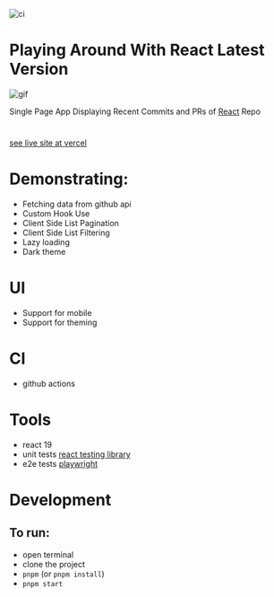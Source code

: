 ![ci](https://github.com/shootermv/fb-paginated-commits-react18/actions/workflows/node.js.yml/badge.svg)
# Playing Around With React Latest Version
![gif](./commits.gif)

Single Page App Displaying Recent Commits and PRs of [React](https://reactjs.org) Repo  

#

[see live site at vercel](https://react-news-teal.vercel.app/)   
# Demonstrating:

- Fetching data from github api
- Custom Hook Use
- Client Side List Pagination
- Client Side List Filtering
- Lazy loading 
- Dark theme

# UI
- Support for mobile
- Support for theming

# CI
- github actions

# Tools
- react 19
- unit tests [react testing library](https://testing-library.com/)
- e2e tests [playwright](https://playwright.dev/)

# Development
## To run:
- open terminal
- clone the project
- `pnpm` (or `pnpm install`)
- `pnpm start`

